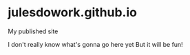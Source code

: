 # julesdowork.github.io
My published site

I don't really know what's gonna go here yet
But it will be fun!
